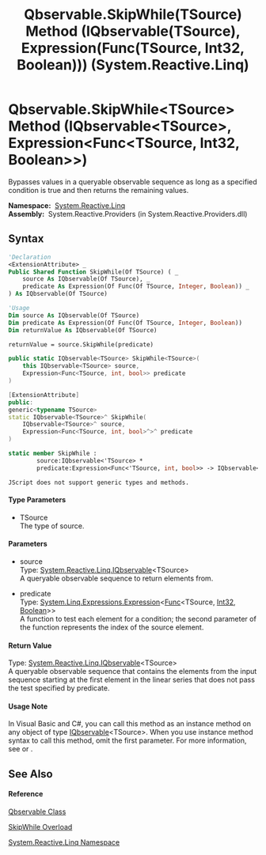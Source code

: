 ﻿---
title: Qbservable.SkipWhile(TSource) Method (IQbservable(TSource), Expression(Func(TSource, Int32, Boolean))) (System.Reactive.Linq)
TOCTitle: SkipWhile(TSource) Method (IQbservable(TSource), Expression(Func(TSource, Int32, Boolean)))
ms:assetid: M:System.Reactive.Linq.Qbservable.SkipWhile``1(System.Reactive.Linq.IQbservable{``0},System.Linq.Expressions.Expression{System.Func{``0,System.Int32,System.Boolean}})
ms:mtpsurl: https://msdn.microsoft.com/en-us/library/Hh229679(v=VS.103)
ms:contentKeyID: 36069350
ms.date: 06/28/2011
mtps_version: v=VS.103
dev_langs:
- vb
- csharp
- c++
- fsharp
- jscript
---

# Qbservable.SkipWhile\<TSource\> Method (IQbservable\<TSource\>, Expression\<Func\<TSource, Int32, Boolean\>\>)

Bypasses values in a queryable observable sequence as long as a specified condition is true and then returns the remaining values.

**Namespace:**  [System.Reactive.Linq](hh211929\(v=vs.103\).md)  
**Assembly:**  System.Reactive.Providers (in System.Reactive.Providers.dll)

## Syntax

``` vb
'Declaration
<ExtensionAttribute> _
Public Shared Function SkipWhile(Of TSource) ( _
    source As IQbservable(Of TSource), _
    predicate As Expression(Of Func(Of TSource, Integer, Boolean)) _
) As IQbservable(Of TSource)
```

``` vb
'Usage
Dim source As IQbservable(Of TSource)
Dim predicate As Expression(Of Func(Of TSource, Integer, Boolean))
Dim returnValue As IQbservable(Of TSource)

returnValue = source.SkipWhile(predicate)
```

``` csharp
public static IQbservable<TSource> SkipWhile<TSource>(
    this IQbservable<TSource> source,
    Expression<Func<TSource, int, bool>> predicate
)
```

``` c++
[ExtensionAttribute]
public:
generic<typename TSource>
static IQbservable<TSource>^ SkipWhile(
    IQbservable<TSource>^ source, 
    Expression<Func<TSource, int, bool>^>^ predicate
)
```

``` fsharp
static member SkipWhile : 
        source:IQbservable<'TSource> * 
        predicate:Expression<Func<'TSource, int, bool>> -> IQbservable<'TSource> 
```

``` jscript
JScript does not support generic types and methods.
```

#### Type Parameters

  - TSource  
    The type of source.

#### Parameters

  - source  
    Type: [System.Reactive.Linq.IQbservable](hh229328\(v=vs.103\).md)\<TSource\>  
    A queryable observable sequence to return elements from.  

<!-- end list -->

  - predicate  
    Type: [System.Linq.Expressions.Expression](https://msdn.microsoft.com/en-us/library/Bb335710)\<[Func](https://msdn.microsoft.com/en-us/library/Bb534647)\<TSource, [Int32](https://msdn.microsoft.com/en-us/library/td2s409d), [Boolean](https://msdn.microsoft.com/en-us/library/a28wyd50)\>\>  
    A function to test each element for a condition; the second parameter of the function represents the index of the source element.  

#### Return Value

Type: [System.Reactive.Linq.IQbservable](hh229328\(v=vs.103\).md)\<TSource\>  
A queryable observable sequence that contains the elements from the input sequence starting at the first element in the linear series that does not pass the test specified by predicate.  

#### Usage Note

In Visual Basic and C\#, you can call this method as an instance method on any object of type [IQbservable](hh229328\(v=vs.103\).md)\<TSource\>. When you use instance method syntax to call this method, omit the first parameter. For more information, see [](https://msdn.microsoft.com/en-us/library/Bb384936) or [](https://msdn.microsoft.com/en-us/library/Bb383977).

## See Also

#### Reference

[Qbservable Class](hh211693\(v=vs.103\).md)

[SkipWhile Overload](hh211760\(v=vs.103\).md)

[System.Reactive.Linq Namespace](hh211929\(v=vs.103\).md)

